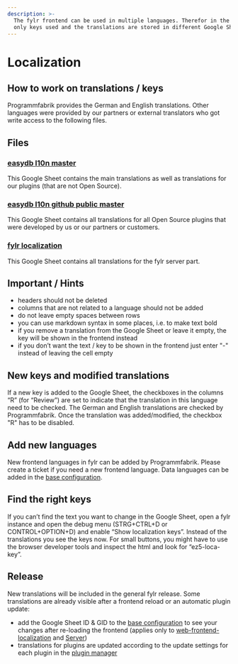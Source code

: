 ```yaml
---
description: >-
  The fylr frontend can be used in multiple languages. Therefor in the code are
  only keys used and the translations are stored in different Google Sheets.
---
```


# Localization

## How to work on translations / keys

Programmfabrik provides the German and English translations. Other languages were provided by our partners or external translators who got write access to the following files.&#x20;

## Files

### [easydb l10n master](https://docs.google.com/spreadsheets/d/1glXObMmIUd0uXxdFdiPWRZPLCx6qEUaxDfNnmttave4/edit#gid=1441851860)

This Google Sheet contains the main translations as well as translations for our plugins (that are not Open Source).

### [easydb l10n github public master](https://docs.google.com/spreadsheets/d/1Z3UPJ6XqLBp-P8SUf-ewq4osNJ3iZWKJB83tc6Wrfn0/edit#gid=480475519)

This Google Sheet contains all translations for all Open Source plugins that were developed by us or our partners or customers.

### [fylr localization](https://docs.google.com/spreadsheets/d/1L0TusEEmerNqAW8k6w3893kcYjjpDi3OSoeKsOaPB4U/edit#gid=0)

This Google Sheet contains all translations for the fylr server part.

## Important / Hints

* headers should not be deleted
* columns that are not related to a language should not be added
* do not leave empty spaces between rows
* you can use markdown syntax in some places, i.e. to make text bold
* if you remove a translation from the Google Sheet or leave it empty, the key will be shown in the frontend instead
* if you don’t want the text / key to be shown in the frontend just enter "-" instead of leaving the cell empty

## New keys and modified translations

If a new key is added to the Google Sheet, the checkboxes in the columns “R” (for “Review”) are set to indicate that the translation in this language need to be checked. The German and English translations are checked by Programmfabrik. Once the translation was added/modified, the checkbox "R" has to be disabled.

## Add new languages

New frontend languages in fylr can be added by Programmfabrik. Please create a ticket if you need a new frontend language. Data languages can be added in the [base configuration](../for-administrators/readme/languages.md#data-languages).

## Find the right keys

If you can’t find the text you want to change in the Google Sheet, open a fylr instance and open the debug menu (STRG+CTRL+D or CONTROL+OPTION+D) and enable “Show localization keys”. Instead of the translations you see the keys now. For small buttons, you might have to use the browser developer tools and inspect the html and look for “ez5-loca-key”.

## Release

New translations will be included in the general fylr release. Some translations are already visible after a frontend reload or an automatic plugin update:

* add the Google Sheet ID & GID to the [base configuration](../for-administrators/readme/development.md#localization) to see your changes after re-loading the frontend (applies only to [web-frontend-localization](https://docs.google.com/spreadsheets/d/1glXObMmIUd0uXxdFdiPWRZPLCx6qEUaxDfNnmttave4/edit#gid=1441851860) and [Server](https://docs.google.com/spreadsheets/d/1L0TusEEmerNqAW8k6w3893kcYjjpDi3OSoeKsOaPB4U/edit#gid=0))
* translations for plugins are updated according to the update settings for each plugin in the [plugin manager](../for-administrators/plugin-manager.md)
